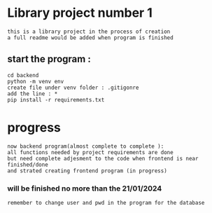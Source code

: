 # Library project number 1 
    this is a library project in the process of creation 
    a full readme would be added when program is finished

## start the program : 
    cd backend
    python -m venv env
    create file under venv folder : .gitigonre 
    add the line : *
    pip install -r requirements.txt

# progress 
    now backend program(almost complete to complete ):
    all functions needed by project requirements are done
    but need complete adjesment to the code when frontend is near finished/done
    and strated creating frontend program (in progress)

### will be finished no more than the 21/01/2024
    remember to change user and pwd in the program for the database